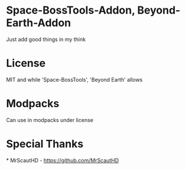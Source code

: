 # Space-BossTools-Addon, Beyond-Earth-Addon
Just add good things in my think

# License

MIT and while 'Space-BossTools', 'Beyond Earth' allows

# Modpacks

Can use in modpacks under license

# Special Thanks
* MrScautHD - https://github.com/MrScautHD
